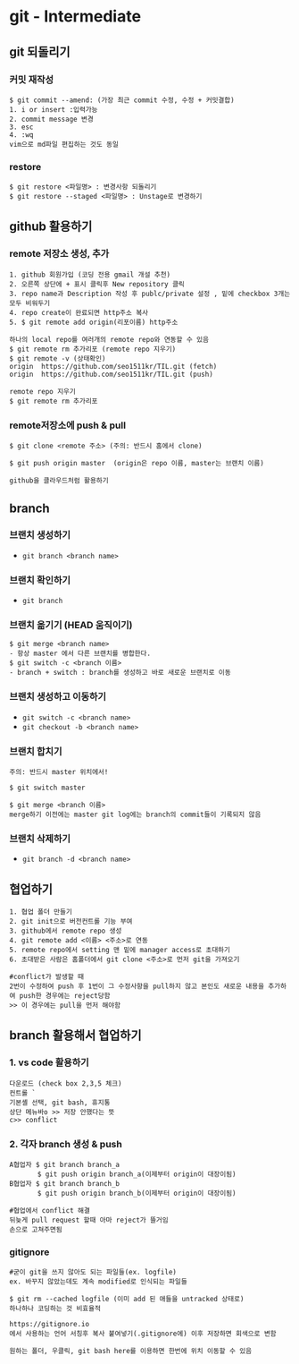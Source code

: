 # git - Intermediate


## git 되돌리기

### 커밋 재작성
```
$ git commit --amend: (가장 최근 commit 수정, 수정 + 커밋결합)
1. i or insert :입력가능
2. commit message 변경
3. esc
4. :wq
vim으로 md파일 편집하는 것도 동일
```

### restore
```
$ git restore <파일명> : 변경사항 되돌리기
$ git restore --staged <파일명> : Unstage로 변경하기
```



## github 활용하기

### remote 저장소 생성, 추가

```
1. github 회원가입 (코딩 전용 gmail 개설 추천)
2. 오른쪽 상단에 + 표시 클릭후 New repository 클릭
3. repo name과 Description 작성 후 publc/private 설정 , 밑에 checkbox 3개는 모두 비워두기
4. repo create이 완료되면 http주소 복사
5. $ git remote add origin(리포이름) http주소
```

```
하나의 local repo를 여러개의 remote repo와 연동할 수 있음
$ git remote rm 추가리포 (remote repo 지우기)
$ git remote -v (상태확인)
origin  https://github.com/seo1511kr/TIL.git (fetch)
origin  https://github.com/seo1511kr/TIL.git (push)
```

```
remote repo 지우기
$ git remote rm 추가리포
```



### remote저장소에 push & pull 
```
$ git clone <remote 주소> (주의: 반드시 홈에서 clone)

$ git push origin master  (origin은 repo 이름, master는 브랜치 이름)

github을 클라우드처럼 활용하기
```


## branch

### 브랜치 생성하기 
- `git branch <branch name>`

### 브랜치 확인하기 
- `git branch`

### 브랜치 옮기기 (HEAD 움직이기)
```
$ git merge <branch name>
- 항상 master 에서 다른 브랜치를 병합한다.
$ git switch -c <branch 이름>
- branch + switch : branch를 생성하고 바로 새로운 브랜치로 이동 
```
### 브랜치 생성하고 이동하기
- `git switch -c <branch name> `
- `git checkout -b <branch name>`
### 브랜치 합치기 
```
주의: 반드시 master 위치에서!

$ git switch master

$ git merge <branch 이름>
merge하기 이전에는 master git log에는 branch의 commit들이 기록되지 않음
```
### 브랜치 삭제하기 
- `git branch -d <branch name>`



## 협업하기 

```
1. 협업 폴더 만들기
2. git init으로 버전컨트롤 기능 부여
3. github에서 remote repo 생성
4. git remote add <이름> <주소>로 연동
5. remote repo에서 setting 맨 밑에 manager access로 초대하기
6. 초대받은 사람은 홈폴더에서 git clone <주소>로 먼저 git을 가져오기
```
```
#conflict가 발생할 때
2번이 수정하여 push 후 1번이 그 수정사항을 pull하지 않고 본인도 새로운 내용을 추가하여 push한 경우에는 reject당함
>> 이 경우에는 pull을 먼저 해야함
```


## branch 활용해서 협업하기

### 1. vs code 활용하기
```
다운로드 (check box 2,3,5 체크)
컨트롤 `
기본셸 선택, git bash, 휴지통
상단 메뉴바o >> 저장 안했다는 뜻
c>> conflict
```
### 2. 각자 branch 생성 & push
```
A협업자 $ git branch branch_a
	   $ git push origin branch_a(이제부터 origin이 대장이됨)
B협업자 $ git branch branch_b
	   $ git push origin branch_b(이제부터 origin이 대장이됨)

#협업에서 conflict 해결
뒤늦게 pull request 할때 아마 reject가 뜰거임
손으로 고쳐주면됨
```



### gitignore

```
#굳이 git을 쓰지 않아도 되는 파일들(ex. logfile)
ex. 바꾸지 않았는데도 계속 modified로 인식되는 파일들

$ git rm --cached logfile (이미 add 된 애들을 untracked 상태로)
하나하나 코딩하는 것 비효율적

https://gitignore.io
에서 사용하는 언어 서칭후 복사 붙여넣기(.gitignore에) 이후 저장하면 회색으로 변함

원하는 폴더, 우클릭, git bash here를 이용하면 한번에 위치 이동할 수 있음
```